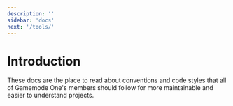 ```yaml
---
description: ''
sidebar: 'docs'
next: '/tools/'
---
```


# Introduction

These docs are the place to read about conventions and code styles that all of Gamemode One's members should follow for more maintainable and easier to understand projects.
